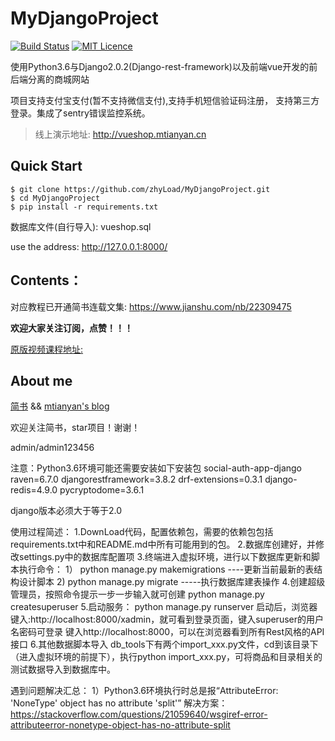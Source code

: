 # MyDjangoProject

[![Build Status](https://travis-ci.org/mtianyan/hexoBlog-Github.svg?branch=master)](https://travis-ci.org/mtianyan/hexoBlog-Github)
[![MIT Licence](https://badges.frapsoft.com/os/mit/mit.svg?v=103)](https://opensource.org/licenses/mit-license.php)

使用Python3.6与Django2.0.2(Django-rest-framework)以及前端vue开发的前后端分离的商城网站

项目支持支付宝支付(暂不支持微信支付),支持手机短信验证码注册， 支持第三方登录。集成了sentry错误监控系统。

>线上演示地址: http://vueshop.mtianyan.cn

## Quick Start

```
$ git clone https://github.com/zhyLoad/MyDjangoProject.git
$ cd MyDjangoProject
$ pip install -r requirements.txt
```

数据库文件(自行导入): vueshop.sql

use the address: http://127.0.0.1:8000/

## Contents：


对应教程已开通简书连载文集: https://www.jianshu.com/nb/22309475

**欢迎大家关注订阅，点赞！！！**

[原版视频课程地址:](https://coding.imooc.com/learn/list/131.html)

## About me

[简书](https://www.jianshu.com/u/db9a7a0daa1f) && [mtianyan's blog](http://blog.mtianyan.cn/)


欢迎关注简书，star项目！谢谢！






admin/admin123456





注意：Python3.6环境可能还需要安装如下安装包
social-auth-app-django
raven=6.7.0
djangorestframework=3.8.2
drf-extensions=0.3.1
django-redis=4.9.0
pycryptodome=3.6.1

django版本必须大于等于2.0


使用过程简述：
1.DownLoad代码，配置依赖包，需要的依赖包包括requirements.txt中和README.md中所有可能用到的包。
2.数据库创建好，并修改settings.py中的数据库配置项
3.终端进入虚拟环境，进行以下数据库更新和脚本执行命令：
   1） python manage.py makemigrations ----更新当前最新的表结构设计脚本
   2)  python manage.py migrate -----执行数据库建表操作
4.创建超级管理员，按照命令提示一步一步输入就可创建
    python manage.py createsuperuser
5.启动服务：
    python manage.py runserver
    启动后，浏览器键入:http://localhost:8000/xadmin，就可看到登录页面，键入superuser的用户名密码可登录
    键入http://localhost:8000，可以在浏览器看到所有Rest风格的API接口
6.其他数据脚本导入
   db_tools下有两个import_xxx.py文件，cd到该目录下（进入虚拟环境的前提下），执行python import_xxx.py，可将商品和目录相关的测试数据导入到数据库中。


遇到问题解决汇总：
1）Python3.6环境执行时总是报“AttributeError: 'NoneType' object has no attribute 'split'”
解决方案：https://stackoverflow.com/questions/21059640/wsgiref-error-attributeerror-nonetype-object-has-no-attribute-split
